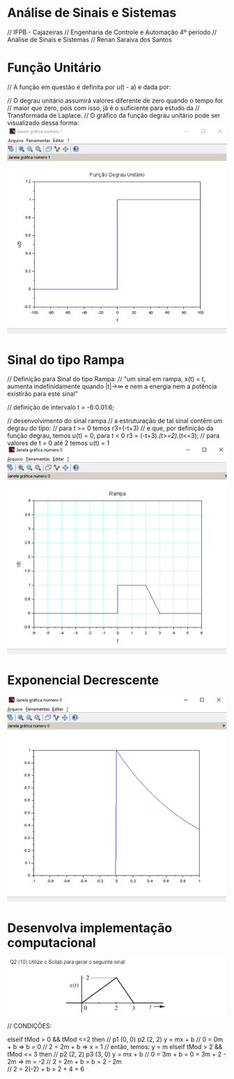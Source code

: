 # Análise de Sinais e Sistemas
// IFPB - Cajazeiras
// Engenharia de Controle e Automação 4º período
// Análise de Sinais e Sistemas
// Renan Saraiva dos Santos


# Função Unitário
// A função em questão é definita por u(t - a) e dada por:

// O degrau unitário assumirá valores diferente de zero quando o tempo for
// maior que zero, pois com isso, já é o suficiente para estudo da 
// Transformada de Laplace.
// O gráfico da função degrau unitário pode ser visualizado dessa forma:
![alt text](funcaounitaria.png)


# Sinal do tipo Rampa

// Definição para Sinal do tipo Rampa:
// "um sinal em rampa, x(t) = t, aumenta indefinidamente quando |t|→∞ e nem a energia nem a potência existirão para este sinal"


// definição de intervalo
t = -6:0.01:6;

// desenvolvimento do sinal rampa
// a estruturação de tal sinal contêm um degrau do tipo:
// para t >= 0 temos r3=(-t+3)
// e que, por definição da função degrau, temos u(t) = 0, para t < 0
r3 = (-t+3).*(t>=2).*(t<=3);
// para valores de t = 0 até 2 temos u(t) = 1
![alt text](rampa.png)

# Exponencial Decrescente

![alt text](exponencial.png)

# Desenvolva implementação computacional
![alt text](faca_sinal.png)


// CONDIÇÕES:

elseif tMod > 0 && tMod <=2 then
        // p1 (0, 0) p2 (2, 2) y = mx + b
        // 0 = 0m + b => b = 0
        // 2 = 2m + b => x = 1
        // então, temos: y = m 
elseif tMod > 2 && tMod <= 3 then
        // p2 (2, 2) p3 (3, 0) y = mx + b
        // 0 = 3m + b = 0 = 3m + 2 - 2m => m = -2
        // 2 = 2m + b = b = 2 - 2m     
        // 2 = 2(-2) + b = 2 + 4 = 6


